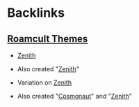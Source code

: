 
# Backlinks
## [Roamcult Themes](<Roamcult Themes.md>)
- [Zenith](<Zenith.md>)

- Also created "[Zenith](<Zenith.md>)"

- Variation on [Zenith](<Zenith.md>)

- Also created "[Cosmonaut](<Cosmonaut.md>)" and "[Zenith](<Zenith.md>)"

